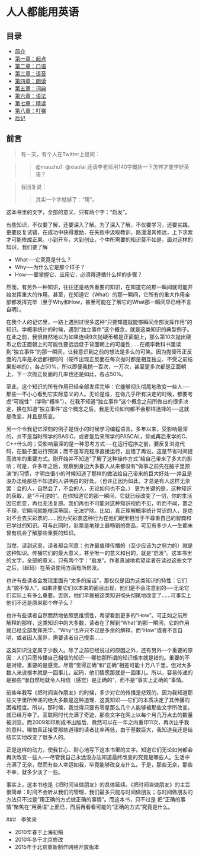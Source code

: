 

# 人人都能用英语

## 目录

- [简介](README.md)
- [第一章：起点](chapter1.md)
- [第二章：口语](chapter2.md)
- [第三章：语音](chapter3.md)
- [第四章：朗读](chapter4.md)
- [第五章：词典](chapter5.md)
- [第六章：语法](chapter6.md)
- [第七章：精读](chapter7.md)
- [第八章：叮嘱](chapter8.md)
- [后记](end.md)



## 前言


>有一天，有个人在Twitter上提问：

>> @maozhu1: @xiaolai 还请李老师用140字概括一下怎样才能学好英语？

>我回复说：
>
>>其实一个字就够了：“用”。

这本书里的文字，全部的意义，只有两个字：“启发”。

有些知识，不仅要了解，还要深入了解。为了深入了解，不仅要学习，还要实践，更要反复试错，在成功中获得激励，在失败中汲取教训，路漫漫其修远，上下求索才可能修成正果。小到开车，大到创业，个中所需要的知识莫不如是。面对这样的知识，我们要了解

* What──它究竟是什么？
* Why──为什么它是那个样子？
* How──要掌握它、应用它，必须得遵循什么样的步骤？

然而，有另外一种知识，往往还是格外重要的知识，在知道它的那一瞬间就可能开始发挥重大的作用，甚至，在知道它（What）的那一瞬间，它所有的重大作用全部都发挥完毕（至于Why和How，甚至可能在了解它的What那一瞬间早已经不言自明）。

在我个人的记忆里，一路上遇到过很多这种“只要知道就能够瞬间全部发挥作用”的知识。学概率统计的时候，遇到“独立事件”这个概念，就是这类知识的典型例子。在此之前，我很自然地以为如果连续9次抛硬币都是正面朝上，那么第10次抛出硬币之后正面朝上的可能性要远远低于背面朝上的可能性……在概率教科书里读到“独立事件”的那一瞬间，让我意识到之前的想法是多么的可笑。因为抛硬币正反面的几率是永远都相同的（硬币出现正反面在每次抛时都是相互独立、不受之前结果影响的），各占50%，所以即便我抛一百次，一万次，甚至更多次都是正面朝上，下一次抛正反面的几率也还是如此，各占50%。

至此，这个知识的所有作用已经全部发挥完毕：它能够彻头彻尾地改变一些人──那些一不小心看到它实际意义的人。无论是谁，在做几乎所有决定的时候，都要考虑“可能性”（学称“概率”）。在我不知道“独立事件”这个概念之前所做出的很多决定，换在知道“独立事件”这个概念之后，我是无论如何都不会那样选择的──这就是改变，并且是质变。

另一个令我记忆深刻的例子是很小的时候学习编程语言。多年以来，受影响最深的，并不是当时所学的BASIC，或者是后来所学的PASCAL，抑或再后来学的C、C++什么的；受影响最深的是一种思考方式──在运行程序之前，要反复浏览代码，在脑子里进行预演；而不是写完程序直接运行，出错了再说。这是节省时间提高效率的重要方式。刚开始并不知道“了解了这种操作方式”给自己带来了多大的影响；可是，许多年之后，观察到身边大多数人从来都没有“做事之前先在脑子里预演”的习惯，才明白很小的时候知道了那样的做法给自己带来的巨大好处──并且是没办法给那些不知道的人讲明白的好处。（也许正因为如此，才总是有人这样无奈罢：会的人，自然会了，不会的人，无论如何也不会。）
更为关键的是，这种知识的获取，是“不可逆的”。在你知道它的那一瞬间，它就已经改变了一切，你的生活因它而变，再也无法复原。我们再也不可能对这种知识视而不见，听而不闻，置之不理，它瞬间就能根深蒂固，无法铲除。比如，真正理解概率统计常识的人，是绝对不会去买彩票的……因为买彩票这种行为在他们眼里相当于不尊重自己的智商和已学过的知识。可与此同时，彩票是地球上最畅销的商品，可见有多少人一生都未曾有机会了解那些重要的知识。

当然，读到这里，读者都会同意：也许最值得传播的（至少应该为之努力的）就是这种知识。传播它们的最大意义，甚至唯一的意义和目的，就是“启发”。这本书里的文字，全部的意义，只有两个字：“启发”。作者真诚地希望读者在读过这些文字之后，（起码）在英语使用方面有所启发。

也许有些读者会发现里面有“太多的废话”，那仅仅是因为这类知识的特性：它们太“貌不惊人”，如果非要它们以本来的面目出现，他们是不会注意到的──无论它们实际上有多么重要。否则，他们早就被这类知识彻头彻尾地改变了……可事实上他们不还是原来那个样子么？

也许有些读者自然而然地依照思维惯性，希望看到更多的“How”。可正如之前所解释的那样，这类知识中的大多数，读者在了解到“What”的那一瞬间，它的作用就已经全部发挥完毕，“Why”也许只不过是多余的解释，而“How”或者不言自明，或者因人而异，需要读者自己摸索……

这类知识注定属于少数人。除了之前已经说过的原因之外，还有另外一个重要的原因：人们只愿传播自己相信的知识──哪怕那所谓的知识根本就是错的。重要的不是对错，重要的是感觉。尽管“觉得正确”和“正确”相差可能十万八千里，但对大多数人来说根本就是一回事儿，起码，他们情愿那就是一回事儿。所以，容易传递的是那些“很自然地就令人相信（感觉）是正确的”，而不是“事实上正确的”事情。

前些年我写《把时间当作朋友》的时候，多少对它的传播是悲观的，因为我知道那些文字里所传递的绝大多数是这种道理、这类知识──它们的本质决定了其传播的困难程度。所以，那时候，我觉得只要有零星那么几个人能够被那些文字所改变，就已经万幸了。互联网时代充满了奇迹，那些文字在网上以每个月几万点击的数量被浏览。而2009年印刷成书出版后，竟然可以在一年之内重印11次，再次出乎我的意料。哪怕真正接受那些道理的读者比率再低，由于基数巨大，我知道我还是结结实实地改变了很多人的。

正是这样的动力，使我甘心、耐心地写下这本书里的文字。知道它们无论如何都会再次改变一些人──尽管我自己永远没办法知道最终改变的究竟是哪些人。生活中充满了无奈，然而有些人幸运如我，毕竟能够改变点什么。于是，那些无奈，那些不幸，就多少淡了一些。

事实上，这本书也是《把时间当做朋友》的具体延续。《把时间当做朋友》的主旨很简单：时间不会听从我们的管理，我们最多只能与时间做朋友；与时间做朋友的方法只不过是“用正确的方式做正确的事情”。而这本书，只不过是 把“正确的事情”聚焦在“用英语”上而已，而后再看看可能的“正确的方式”究竟是什么。

###　李笑来

* 2010年春于上海初稿
* 2010年冬于北京修改
* 2015年于北京重新制作网络开放版本